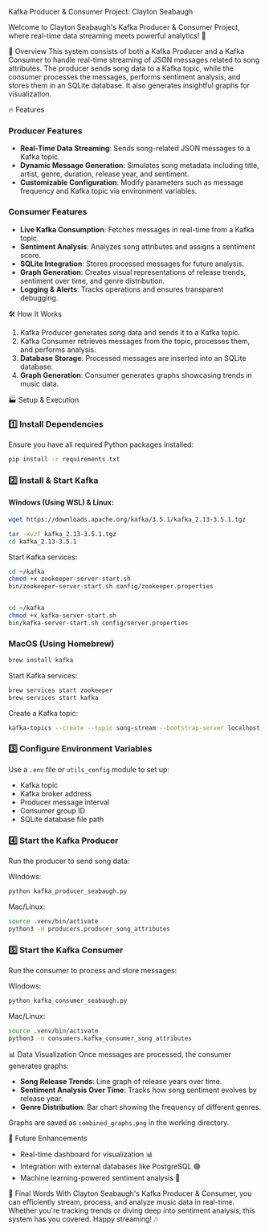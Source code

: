 Kafka Producer & Consumer Project: Clayton Seabaugh 

Welcome to Clayton Seabaugh's Kafka Producer & Consumer Project, where real-time data streaming meets powerful analytics! 🚀

📌 Overview
This system consists of both a Kafka Producer and a Kafka Consumer to handle real-time streaming of JSON messages related to song attributes. The producer sends song data to a Kafka topic, while the consumer processes the messages, performs sentiment analysis, and stores them in an SQLite database. It also generates insightful graphs for visualization.

🔥 Features
### Producer Features
- **Real-Time Data Streaming**: Sends song-related JSON messages to a Kafka topic.
- **Dynamic Message Generation**: Simulates song metadata including title, artist, genre, duration, release year, and sentiment.
- **Customizable Configuration**: Modify parameters such as message frequency and Kafka topic via environment variables.

### Consumer Features
- **Live Kafka Consumption**: Fetches messages in real-time from a Kafka topic.
- **Sentiment Analysis**: Analyzes song attributes and assigns a sentiment score.
- **SQLite Integration**: Stores processed messages for future analysis.
- **Graph Generation**: Creates visual representations of release trends, sentiment over time, and genre distribution.
- **Logging & Alerts**: Tracks operations and ensures transparent debugging.

🛠️ How It Works
1. Kafka Producer generates song data and sends it to a Kafka topic.
2. Kafka Consumer retrieves messages from the topic, processes them, and performs analysis.
3. **Database Storage**: Processed messages are inserted into an SQLite database.
4. **Graph Generation**: Consumer generates graphs showcasing trends in music data.

🏭️ Setup & Execution
### 1️⃣ Install Dependencies
Ensure you have all required Python packages installed:
```sh
pip install -r requirements.txt
```

### 2️⃣ Install & Start Kafka
#### **Windows (Using WSL) & Linux:**
```sh
wget https://downloads.apache.org/kafka/3.5.1/kafka_2.13-3.5.1.tgz
```
```sh
tar -xvzf kafka_2.13-3.5.1.tgz
cd kafka_2.13-3.5.1
```
Start Kafka services:
```sh
cd ~/kafka
chmod +x zookeeper-server-start.sh
bin/zookeeper-server-start.sh config/zookeeper.properties 


cd ~/kafka
chmod +x kafka-server-start.sh
bin/kafka-server-start.sh config/server.properties 

```
### **MacOS (Using Homebrew)**
```sh
brew install kafka
```
Start Kafka services:
```sh
brew services start zookeeper
brew services start kafka
```
Create a Kafka topic:
```sh
kafka-topics --create --topic song-stream --bootstrap-server localhost:9092 --partitions 1 --replication-factor 1
```

### 3️⃣ Configure Environment Variables
Use a `.env` file or `utils_config` module to set up:
- Kafka topic
- Kafka broker address
- Producer message interval
- Consumer group ID
- SQLite database file path

### 4️⃣ Start the Kafka Producer
Run the producer to send song data:

Windows:
```sh
python kafka_producer_seabaugh.py
```
Mac/Linux:
```sh
source .venv/bin/activate
python3 -m producers.producer_song_attributes
```

### 5️⃣ Start the Kafka Consumer
Run the consumer to process and store messages:

Windows:
```sh
python kafka_consumer_seabaugh.py
```
Mac/Linux:
```sh
source .venv/bin/activate
python3 -m consumers.kafka_consumer_song_attributes
```

📊 Data Visualization
Once messages are processed, the consumer generates graphs:
- **Song Release Trends**: Line graph of release years over time.
- **Sentiment Analysis Over Time**: Tracks how song sentiment evolves by release year.
- **Genre Distribution**: Bar chart showing the frequency of different genres.

Graphs are saved as `combined_graphs.png` in the working directory.

🚀 Future Enhancements
- Real-time dashboard for visualization 📊
- Integration with external databases like PostgreSQL 🟢
- Machine learning-powered sentiment analysis 🤖

📢 Final Words
With Clayton Seabaugh's Kafka Producer & Consumer, you can efficiently stream, process, and analyze music data in real-time. Whether you're tracking trends or diving deep into sentiment analysis, this system has you covered. Happy streaming! 🎶

